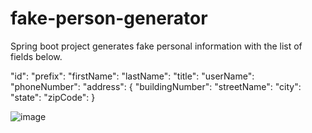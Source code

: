 # fake-person-generator

Spring boot project generates fake personal information with the list of fields below.

"id": 
"prefix": 
"firstName": 
"lastName": 
"title": 
"userName": 
"phoneNumber": 
"address": {
  "buildingNumber":
  "streetName": 
  "city": 
  "state": 
  "zipCode": 
}

![image](https://user-images.githubusercontent.com/45287656/194786945-e6489d84-e87b-4c82-b95b-2d115674461e.png)
